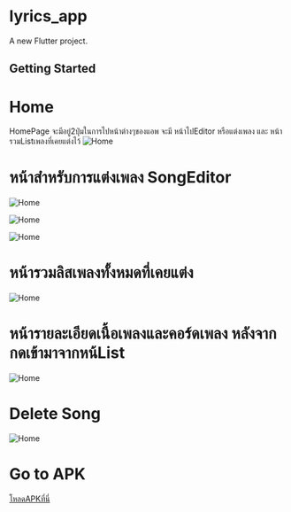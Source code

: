 # lyrics_app

A new Flutter project.
## Getting Started
# Home 
HomePage จะมีอยู่2ปุ่มในการไปหน้าต่างๆของแอพ จะมี หน้าไปEditor หรือแต่งเพลง และ หน้ารวมListเพลงที่เคยแต่งไว้
![Home](/Screenshot/Home.png)

# หน้าสำหรับการแต่งเพลง SongEditor
![Home](/Screenshot/SongEditor.png)

![Home](/Screenshot/Edit1.png)

![Home](/Screenshot/Edit2.png)

# หน้ารวมลิสเพลงทั้งหมดที่เคยแต่ง
![Home](/Screenshot/ListSongPage.png)

# หน้ารายละเอียดเนื้อเพลงและคอร์ดเพลง หลังจากกดเข้ามาจากหน้List
![Home](/Screenshot/DetailSong.png)

# Delete Song
![Home](/Screenshot/DeleteSong.png)

# Go to APK
[โหลดAPKที่นี่](Lyrics_App/app-release.apk)
